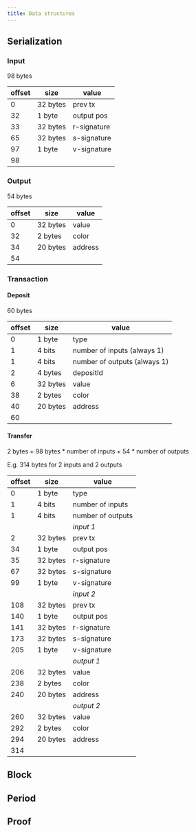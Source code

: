 ```yaml
---
title: Data structures
---
```



## Serialization

### Input

98 bytes

| offset |    size  | value      |
|--------|----------|------------|
| 0      | 32 bytes | prev tx          
| 32     |  1 byte  | output pos        
| 33     | 32 bytes | r-signature        
| 65     | 32 bytes | s-signature        
| 97     |  1 byte  | v-signature         
| 98     |

### Output

54 bytes

| offset |    size  | value      |
|--------|----------|------------|
| 0      | 32 bytes |  value
| 32     |  2 bytes |  color
| 34     | 20 bytes |  address
| 54     |


### Transaction

#### Deposit

60 bytes

| offset |    size  | value      |
|--------|----------|------------|
| 0      |  1 byte  | type
| 1      |  4 bits  | number of inputs (always 1)
| 1      |  4 bits  | number of outputs (always 1)
| 2      |  4 bytes | depositId
| 6      | 32 bytes | value
| 38     |  2 bytes | color
| 40     | 20 bytes | address
| 60     |

#### Transfer

2 bytes + 98 bytes * number of inputs + 54 * number of outputs

E.g. 314 bytes for 2 inputs and 2 outputs

| offset |    size  | value      |
|--------|----------|------------|
| 0      |  1 byte  | type
| 1      |  4 bits  | number of inputs
| 1      |  4 bits  | number of outputs
|        |          | *input 1*
| 2      | 32 bytes | prev tx
| 34     |  1 byte  | output pos
| 35     | 32 bytes | r-signature
| 67     | 32 bytes | s-signature
| 99     |  1 byte  | v-signature
|        |          | *input 2*
| 108    | 32 bytes | prev tx
| 140    |  1 byte  | output pos
| 141    | 32 bytes | r-signature
| 173    | 32 bytes | s-signature
| 205    |  1 byte  | v-signature
|        |          | *output 1*
| 206    | 32 bytes | value
| 238    |  2 bytes | color
| 240    | 20 bytes | address
|        |          | *output 2*
| 260    | 32 bytes |  value
| 292    |  2 bytes |  color
| 294    | 20 bytes |  address
| 314    |

## Block
 
## Period

## Proof